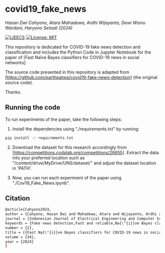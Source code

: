 # covid19_fake_news
*Hasan Dwi Cahyono, Atara Mahadewa, Ardhi Wijayanto, Dewi Wisnu Wardani, Haryono Setiadi (2024)*


[![IJEECS](https://ijeecs.iaescore.com/public/journals/15/journalFavicon_en_US.png)](https://ijeecs.iaescore.com/index.php/IJEECS/article/view/35494)
[![License: MIT](https://img.shields.io/badge/License-MIT-yellow.svg)](https://opensource.org/licenses/MIT)

This repository is dedicated for COVID-19 fake news detection and classification and includes the Python Code in Jupyter Notebook for the paper of [Fast Naïve Bayes classifiers for COVID-19 news in social networks]

The source code presented in this repository is adapted from [https://github.com/parthpatwa/covid19-fake-news-detection] (the original source code).

Thanks.


## Running the code

To run experiments of the paper, take the following steps:

1. Install the dependencies using "./requirements.txt" by running:
```bash
pip install -r requirements.txt
```
2. Download the dataset for this research accordingly from [https://competitions.codalab.org/competitions/26655]. Extract the data into your preferred location such as "/content/drive/MyDrive/UNS/dataset/" and adjust the dataset location in 'PATH'.

3. Now, you can run each experiment of the paper using "./Cov19_Fake_News.ipynb".

## Citation
```bash
@article{Cahyono2024,
author = {Cahyono, Hasan Dwi and Mahadewa, Atara and Wijayanto, Ardhi and Wardani, Dewi Wisnu and Setiadi, Haryono},
journal = {Indonesian Journal of Electrical Engineering and Computer Science},
keywords = {Fake news detection,Fast and reliable,Na{\"{i}}ve Bayes classifiers,Real-time processing,Social media},
number = {2},
title = {{Fast Na{\"{i}}ve Bayes classifiers for COVID-19 news in social networks}},
volume = {34},
year = {2024}
}

```
